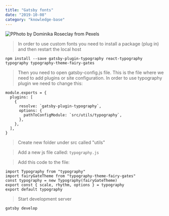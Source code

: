 ```yaml
---
title: "Gatsby fonts"
date: "2019-10-08"
category: "knowledge-base"
---
```


![](https://i.imgur.com/BvSXI40.jpg "PPhoto by Dominika Roseclay from Pexels")

> In order to use custom fonts you need to install a package (plug in) and then restart the local host
```
npm install --save gatsby-plugin-typography react-typography typography typography-theme-fairy-gates
```
> Then you need to open gatsby-config.js file. This is the file where we need to add plugins or site configuration. In order to use typography plugin we need to change this:
```
module.exports = {
  plugins: [
    {
      resolve: `gatsby-plugin-typography`,
      options: {
        pathToConfigModule: `src/utils/typography`,
      },
    },
  ],
}
```

> Create new folder under src called "utils"

> Add a new js file called: <code>typography.js</code>

> Add this code to the file:
```
import Typography from "typography"
import fairyGateTheme from "typography-theme-fairy-gates"
const typography = new Typography(fairyGateTheme)
export const { scale, rhythm, options } = typography
export default typography
```

> Start development server
```
gatsby develop
```

